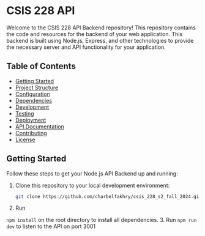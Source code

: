 # CSIS 228 API

Welcome to the CSIS 228 API Backend repository! This repository contains the code and resources for the backend of your web application. This backend is built using Node.js, Express, and other technologies to provide the necessary server and API functionality for your application.

## Table of Contents

- [Getting Started](#getting-started)
- [Project Structure](#project-structure)
- [Configuration](#configuration)
- [Dependencies](#dependencies)
- [Development](#development)
- [Testing](#testing)
- [Deployment](#deployment)
- [API Documentation](#api-documentation)
- [Contributing](#contributing)
- [License](#license)

## Getting Started

Follow these steps to get your Node.js API Backend up and running:

1. Clone this repository to your local development environment:

   ```bash
   git clone https://github.com/charbelfakhry/csis_228_s2_fall_2024.git
   ```

2. Run 

```npm install``` 
on the root directory to install all dependencies.
3. Run ```npm run dev``` to listen to the API on port 3001
